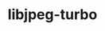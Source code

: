 ---
title: "libjpeg-turbo"
layout: cache
categories: [package, develop]
meta: {"compilers": ["apple-clang@16.0.0", "gcc@10.2.1", "gcc@10.5.0", "gcc@11.1.0", "gcc@11.4.0", "gcc@12.4.0", "gcc@13.2.0", "gcc@13.3.0", "gcc@7.3.1", "gcc@7.5.0", "gcc@9.4.0", "intel-oneapi-compilers@2024.1.0", "intel-oneapi-compilers@2025.1.0", "msvc@19.39.33523"], "num_specs": 110, "num_specs_by_stack": {"aws-isc": 1, "aws-isc-aarch64": 1, "aws-pcluster-neoverse_v1": 7, "aws-pcluster-x86_64_v4": 13, "data-vis-sdk": 9, "developer-tools": 3, "developer-tools-aarch64-linux-gnu": 6, "developer-tools-darwin": 3, "developer-tools-manylinux2014": 1, "developer-tools-x86_64_v3-linux-gnu": 6, "e4s": 11, "e4s-neoverse-v2": 6, "e4s-neoverse_v1": 2, "e4s-oneapi": 5, "e4s-power": 1, "e4s-rocm-external": 6, "hep": 15, "ml-darwin-aarch64-mps": 3, "ml-linux-aarch64-cpu": 6, "ml-linux-aarch64-cuda": 6, "ml-linux-x86_64-cpu": 5, "ml-linux-x86_64-cuda": 5, "radiuss": 6, "root": 110, "windows-vis": 4}, "oss": ["amzn2", "centos7", "rhel8", "sequoia", "ubuntu18.04", "ubuntu20.04", "ubuntu22.04", "ubuntu24.04", "windows10.0.20348"], "platforms": ["darwin", "linux", "windows"], "stacks": ["aws-isc", "aws-isc-aarch64", "aws-pcluster-neoverse_v1", "aws-pcluster-x86_64_v4", "data-vis-sdk", "developer-tools", "developer-tools-aarch64-linux-gnu", "developer-tools-darwin", "developer-tools-manylinux2014", "developer-tools-x86_64_v3-linux-gnu", "e4s", "e4s-neoverse-v2", "e4s-neoverse_v1", "e4s-oneapi", "e4s-power", "e4s-rocm-external", "hep", "ml-darwin-aarch64-mps", "ml-linux-aarch64-cpu", "ml-linux-aarch64-cuda", "ml-linux-x86_64-cpu", "ml-linux-x86_64-cuda", "radiuss", "root", "windows-vis"], "targets": ["aarch64", "neoverse_v1", "neoverse_v2", "ppc64le", "x86_64", "x86_64_v3", "x86_64_v4"], "versions": ["3.0.0", "3.0.3", "3.0.4"]}
spec_details: [{"compiler": "intel-oneapi-compilers@2024.1.0", "hash": "23l2mm6x5udwmb6cwa7jp2g43bjswcv3", "os": "amzn2", "platform": "linux", "size": "-", "stacks": ["aws-pcluster-x86_64_v4", "root"], "target": "x86_64_v3", "variants": ["build_system=cmake", "build_type=Release", "generator=make", "~ipo", "~jpeg8", "libs:=shared,static", "~partial_decoder", "+pic"], "versions": ["3.0.4"]}, {"compiler": "gcc@7.5.0", "hash": "2c7cj5z3ys5wjj2stkfu76etacpy4az7", "os": "ubuntu18.04", "platform": "linux", "size": "-", "stacks": ["radiuss", "root"], "target": "x86_64_v3", "variants": ["build_system=cmake", "build_type=Release", "generator=make", "~ipo", "~jpeg8", "libs:=shared,static", "~partial_decoder", "+pic"], "versions": ["3.0.4"]}, {"compiler": "gcc@7.5.0", "hash": "2ibalp6l2zx2akuj5c536chypuboacgx", "os": "ubuntu18.04", "platform": "linux", "size": "-", "stacks": ["radiuss", "root"], "target": "x86_64_v3", "variants": ["build_system=cmake", "build_type=Release", "generator=make", "~ipo", "~jpeg8", "libs:=shared,static", "~partial_decoder", "+pic"], "versions": ["3.0.4"]}, {"compiler": "gcc@7.5.0", "hash": "2poma7kk5wgqvfboa4lchmb5fwjuvfeu", "os": "ubuntu18.04", "platform": "linux", "size": "-", "stacks": ["radiuss", "root"], "target": "x86_64_v3", "variants": ["build_system=cmake", "build_type=Release", "generator=make", "~ipo", "~jpeg8", "libs:=shared,static", "~partial_decoder", "+pic"], "versions": ["3.0.4"]}, {"compiler": "intel-oneapi-compilers@2024.1.0", "hash": "3ezencjr2pfrjtlhfhngf2qdvrsea75y", "os": "amzn2", "platform": "linux", "size": "-", "stacks": ["aws-pcluster-x86_64_v4", "root"], "target": "x86_64_v4", "variants": ["build_system=cmake", "build_type=Release", "generator=make", "~ipo", "~jpeg8", "libs:=shared,static", "~partial_decoder", "+pic"], "versions": ["3.0.4"]}, {"compiler": "gcc@9.4.0", "hash": "3qkydrei6uy6vacd4a7irujag6lizd3t", "os": "ubuntu20.04", "platform": "linux", "size": "-", "stacks": ["e4s-power", "root"], "target": "ppc64le", "variants": ["build_system=cmake", "build_type=Release", "generator=make", "~ipo", "~jpeg8", "libs:=shared,static", "~partial_decoder", "+pic"], "versions": ["3.0.3"]}, {"compiler": "gcc@7.3.1", "hash": "4eguafswopw2svssbuhrchyb6prk45id", "os": "amzn2", "platform": "linux", "size": "-", "stacks": ["aws-isc-aarch64", "root"], "target": "aarch64", "variants": ["build_system=cmake", "build_type=Release", "generator=make", "~ipo", "~jpeg8", "libs:=shared,static", "~partial_decoder", "+pic"], "versions": ["3.0.3"]}, {"compiler": "gcc@7.5.0", "hash": "4ellqi2qdjaencsfgwqyz2xxzs5wdkj3", "os": "ubuntu18.04", "platform": "linux", "size": "-", "stacks": ["developer-tools", "root"], "target": "x86_64_v3", "variants": ["build_system=cmake", "build_type=Release", "generator=make", "~ipo", "~jpeg8", "libs:=shared,static", "~partial_decoder", "+pic"], "versions": ["3.0.0"]}, {"compiler": "gcc@11.4.0", "hash": "4gbmwqup5gfczqvdnsp4irismbykvunp", "os": "ubuntu22.04", "platform": "linux", "size": "-", "stacks": ["e4s", "root"], "target": "x86_64_v3", "variants": ["build_system=cmake", "build_type=Release", "generator=make", "~ipo", "~jpeg8", "libs:=shared,static", "~partial_decoder", "+pic"], "versions": ["3.0.4"]}, {"compiler": "gcc@11.4.0", "hash": "4jcbdfij4an5gwqqxak5cpgwgnonrwoc", "os": "ubuntu22.04", "platform": "linux", "size": "-", "stacks": ["e4s-neoverse-v2", "root"], "target": "neoverse_v2", "variants": ["build_system=cmake", "build_type=Release", "generator=make", "~ipo", "~jpeg8", "libs:=shared,static", "~partial_decoder", "+pic"], "versions": ["3.0.4"]}, {"compiler": "intel-oneapi-compilers@2024.1.0", "hash": "52gggbpsho4lanlvuft4d3uv4566iby6", "os": "amzn2", "platform": "linux", "size": "-", "stacks": ["aws-pcluster-x86_64_v4", "root"], "target": "x86_64_v3", "variants": ["build_system=cmake", "build_type=Release", "generator=make", "~ipo", "~jpeg8", "libs:=shared,static", "~partial_decoder", "+pic"], "versions": ["3.0.4"]}, {"compiler": "gcc@12.4.0", "hash": "55rqdlpodesa2kc35jmwm6syld5bl2sh", "os": "amzn2", "platform": "linux", "size": "-", "stacks": ["aws-pcluster-neoverse_v1", "root"], "target": "neoverse_v1", "variants": ["build_system=cmake", "build_type=Release", "generator=make", "~ipo", "~jpeg8", "libs:=shared,static", "~partial_decoder", "+pic"], "versions": ["3.0.4"]}, {"compiler": "gcc@12.4.0", "hash": "57bopdo5nci4rnnirv6qmenoy7nxutls", "os": "amzn2", "platform": "linux", "size": "-", "stacks": ["aws-pcluster-neoverse_v1", "root"], "target": "neoverse_v1", "variants": ["build_system=cmake", "build_type=Release", "generator=make", "~ipo", "~jpeg8", "libs:=shared,static", "~partial_decoder", "+pic"], "versions": ["3.0.4"]}, {"compiler": "gcc@13.3.0", "hash": "5bfkzvfe7blda75wi7cq2xhlkh6v4rth", "os": "rhel8", "platform": "linux", "size": "-", "stacks": ["developer-tools-aarch64-linux-gnu", "root"], "target": "aarch64", "variants": ["build_system=cmake", "build_type=Release", "generator=make", "~ipo", "~jpeg8", "libs:=shared,static", "~partial_decoder", "+pic"], "versions": ["3.0.4"]}, {"compiler": "gcc@11.1.0", "hash": "5dtwroy4cwhwbhpofdsws7alhd7b5a2n", "os": "ubuntu20.04", "platform": "linux", "size": "-", "stacks": ["data-vis-sdk", "root"], "target": "x86_64_v3", "variants": ["build_system=cmake", "build_type=Release", "generator=make", "~ipo", "~jpeg8", "libs:=shared,static", "~partial_decoder", "+pic"], "versions": ["3.0.4"]}, {"compiler": "intel-oneapi-compilers@2024.1.0", "hash": "5nxchb6hshcnuicvhqsq63lwgjfe654s", "os": "amzn2", "platform": "linux", "size": "-", "stacks": ["aws-pcluster-x86_64_v4", "root"], "target": "x86_64_v4", "variants": ["build_system=cmake", "build_type=Release", "generator=make", "~ipo", "~jpeg8", "libs:=shared,static", "~partial_decoder", "+pic"], "versions": ["3.0.4"]}, {"compiler": "intel-oneapi-compilers@2025.1.0", "hash": "5zmkownhw25ouiq6bdx2of3sla3p2iya", "os": "ubuntu22.04", "platform": "linux", "size": "-", "stacks": ["e4s-oneapi", "root"], "target": "x86_64_v3", "variants": ["build_system=cmake", "build_type=Release", "generator=make", "~ipo", "~jpeg8", "libs:=shared,static", "~partial_decoder", "+pic"], "versions": ["3.0.4"]}, {"compiler": "gcc@13.3.0", "hash": "63jcj5tymbdxm5d76rcimk745dwt3435", "os": "rhel8", "platform": "linux", "size": "-", "stacks": ["developer-tools-aarch64-linux-gnu", "root"], "target": "aarch64", "variants": ["build_system=cmake", "build_type=Release", "generator=make", "~ipo", "~jpeg8", "libs:=shared,static", "~partial_decoder", "+pic"], "versions": ["3.0.4"]}, {"compiler": "gcc@11.4.0", "hash": "64slnbrb4some5t4r5pf2eknvu2tt64g", "os": "ubuntu22.04", "platform": "linux", "size": "-", "stacks": ["hep", "root"], "target": "x86_64_v3", "variants": ["build_system=cmake", "build_type=Release", "generator=make", "~ipo", "~jpeg8", "libs:=shared,static", "~partial_decoder", "+pic"], "versions": ["3.0.4"]}, {"compiler": "gcc@11.4.0", "hash": "6qk5clcjmut2timm6ep2d7paabciwyax", "os": "ubuntu22.04", "platform": "linux", "size": "-", "stacks": ["hep", "root"], "target": "x86_64_v3", "variants": ["build_system=cmake", "build_type=Release", "generator=make", "~ipo", "~jpeg8", "libs:=shared,static", "~partial_decoder", "+pic"], "versions": ["3.0.4"]}, {"compiler": "intel-oneapi-compilers@2024.1.0", "hash": "6rhfv23us5seiooxgwen3m7yka6vcn7c", "os": "amzn2", "platform": "linux", "size": "-", "stacks": ["aws-pcluster-x86_64_v4", "root"], "target": "x86_64_v4", "variants": ["build_system=cmake", "build_type=Release", "generator=make", "~ipo", "~jpeg8", "libs:=shared,static", "~partial_decoder", "+pic"], "versions": ["3.0.4"]}, {"compiler": "apple-clang@16.0.0", "hash": "7bfidtco2rzoauakibrojftlgguiaihr", "os": "sequoia", "platform": "darwin", "size": "-", "stacks": ["developer-tools-darwin", "ml-darwin-aarch64-mps", "root"], "target": "aarch64", "variants": ["build_system=cmake", "build_type=Release", "generator=make", "~ipo", "~jpeg8", "libs:=shared,static", "~partial_decoder", "+pic"], "versions": ["3.0.4"]}, {"compiler": "gcc@13.2.0", "hash": "7hu4bwyol372gc56h4yjcootai67oq5v", "os": "ubuntu24.04", "platform": "linux", "size": "-", "stacks": ["ml-linux-aarch64-cpu", "ml-linux-aarch64-cuda", "root"], "target": "aarch64", "variants": ["build_system=cmake", "build_type=Release", "generator=make", "~ipo", "~jpeg8", "libs:=shared,static", "~partial_decoder", "+pic"], "versions": ["3.0.4"]}, {"compiler": "gcc@7.5.0", "hash": "7sdqkfpkx62qrfvv7uvavazzl7pasdfs", "os": "ubuntu18.04", "platform": "linux", "size": "-", "stacks": ["radiuss", "root"], "target": "x86_64_v3", "variants": ["build_system=cmake", "build_type=Release", "generator=make", "~ipo", "~jpeg8", "libs:=shared,static", "~partial_decoder", "+pic"], "versions": ["3.0.4"]}, {"compiler": "gcc@11.1.0", "hash": "acueol76h3dgwxafemgskbadnxdz3e7m", "os": "ubuntu20.04", "platform": "linux", "size": "-", "stacks": ["data-vis-sdk", "root"], "target": "x86_64_v3", "variants": ["build_system=cmake", "build_type=Release", "generator=make", "~ipo", "~jpeg8", "libs:=shared,static", "~partial_decoder", "+pic"], "versions": ["3.0.4"]}, {"compiler": "gcc@7.5.0", "hash": "aehsrkhst3kkr5glmg75eu37hngeh4fw", "os": "ubuntu18.04", "platform": "linux", "size": "-", "stacks": ["radiuss", "root"], "target": "x86_64_v3", "variants": ["build_system=cmake", "build_type=Release", "generator=make", "~ipo", "~jpeg8", "libs:=shared,static", "~partial_decoder", "+pic"], "versions": ["3.0.4"]}, {"compiler": "gcc@13.2.0", "hash": "be6jseifnw7o5txyaxpnmly2zfbqur3r", "os": "ubuntu24.04", "platform": "linux", "size": "-", "stacks": ["ml-linux-aarch64-cpu", "ml-linux-aarch64-cuda", "root"], "target": "aarch64", "variants": ["build_system=cmake", "build_type=Release", "generator=make", "~ipo", "~jpeg8", "libs:=shared,static", "~partial_decoder", "+pic"], "versions": ["3.0.4"]}, {"compiler": "gcc@7.5.0", "hash": "bwlaoitacrds52hodb4egbhf27w642go", "os": "ubuntu18.04", "platform": "linux", "size": "-", "stacks": ["developer-tools", "root"], "target": "x86_64_v3", "variants": ["build_system=cmake", "build_type=Release", "generator=make", "~ipo", "~jpeg8", "libs:=shared,static", "~partial_decoder", "+pic"], "versions": ["3.0.0"]}, {"compiler": "intel-oneapi-compilers@2024.1.0", "hash": "bzgluyeg5fv322mweivfjct5keaxw7u3", "os": "amzn2", "platform": "linux", "size": "-", "stacks": ["aws-pcluster-x86_64_v4", "root"], "target": "x86_64_v3", "variants": ["build_system=cmake", "build_type=Release", "generator=make", "~ipo", "~jpeg8", "libs:=shared,static", "~partial_decoder", "+pic"], "versions": ["3.0.4"]}, {"compiler": "gcc@11.4.0", "hash": "c7intqhho365eyotxbdgmpcr3dqgzprv", "os": "ubuntu22.04", "platform": "linux", "size": "-", "stacks": ["hep", "root"], "target": "x86_64_v3", "variants": ["build_system=cmake", "build_type=Release", "generator=make", "~ipo", "~jpeg8", "libs:=shared,static", "~partial_decoder", "+pic"], "versions": ["3.0.4"]}, {"compiler": "intel-oneapi-compilers@2024.1.0", "hash": "ctqh4twks3fgmon4i2bna6hrvyixctlb", "os": "amzn2", "platform": "linux", "size": "-", "stacks": ["aws-pcluster-x86_64_v4", "root"], "target": "x86_64_v3", "variants": ["build_system=cmake", "build_type=Release", "generator=make", "~ipo", "~jpeg8", "libs:=shared,static", "~partial_decoder", "+pic"], "versions": ["3.0.4"]}, {"compiler": "intel-oneapi-compilers@2024.1.0", "hash": "cxgmmwjc36nagmliiq3oheieez2txnsr", "os": "amzn2", "platform": "linux", "size": "-", "stacks": ["aws-pcluster-x86_64_v4", "root"], "target": "x86_64_v3", "variants": ["build_system=cmake", "build_type=Release", "generator=make", "~ipo", "~jpeg8", "libs:=shared,static", "~partial_decoder", "+pic"], "versions": ["3.0.4"]}, {"compiler": "gcc@13.3.0", "hash": "cyhvk26j7wqmf6kxdci4lymcvfb4oe55", "os": "rhel8", "platform": "linux", "size": "-", "stacks": ["developer-tools-aarch64-linux-gnu", "root"], "target": "aarch64", "variants": ["build_system=cmake", "build_type=Release", "generator=make", "~ipo", "~jpeg8", "libs:=shared,static", "~partial_decoder", "+pic"], "versions": ["3.0.4"]}, {"compiler": "intel-oneapi-compilers@2024.1.0", "hash": "dkvjuntiv5n5mpiadtu2mq2kpetho3jr", "os": "amzn2", "platform": "linux", "size": "-", "stacks": ["aws-pcluster-x86_64_v4", "root"], "target": "x86_64_v4", "variants": ["build_system=cmake", "build_type=Release", "generator=make", "~ipo", "~jpeg8", "libs:=shared,static", "~partial_decoder", "+pic"], "versions": ["3.0.4"]}, {"compiler": "gcc@13.2.0", "hash": "do24shgfnzbxq32mga6hlfjnxhrfra45", "os": "ubuntu24.04", "platform": "linux", "size": "-", "stacks": ["ml-linux-x86_64-cpu", "ml-linux-x86_64-cuda", "root"], "target": "x86_64_v3", "variants": ["build_system=cmake", "build_type=Release", "generator=make", "~ipo", "~jpeg8", "libs:=shared,static", "~partial_decoder", "+pic"], "versions": ["3.0.4"]}, {"compiler": "gcc@10.5.0", "hash": "drdhinxinlgkimdtnhpv5iuo67wq5xy5", "os": "centos7", "platform": "linux", "size": "-", "stacks": ["developer-tools-x86_64_v3-linux-gnu", "root"], "target": "x86_64_v3", "variants": ["build_system=cmake", "build_type=Release", "generator=make", "~ipo", "~jpeg8", "libs:=shared,static", "~partial_decoder", "+pic"], "versions": ["3.0.4"]}, {"compiler": "gcc@11.4.0", "hash": "dtii52y6hjftrhmyazbkircwalfsi7e7", "os": "ubuntu22.04", "platform": "linux", "size": "-", "stacks": ["hep", "root"], "target": "x86_64_v3", "variants": ["build_system=cmake", "build_type=Release", "generator=make", "~ipo", "~jpeg8", "libs:=shared,static", "~partial_decoder", "+pic"], "versions": ["3.0.4"]}, {"compiler": "gcc@12.4.0", "hash": "e7wtxhxq5h5ieqfipayzd6qihyk2lj5f", "os": "amzn2", "platform": "linux", "size": "-", "stacks": ["aws-pcluster-neoverse_v1", "root"], "target": "neoverse_v1", "variants": ["build_system=cmake", "build_type=Release", "generator=make", "~ipo", "~jpeg8", "libs:=shared,static", "~partial_decoder", "+pic"], "versions": ["3.0.4"]}, {"compiler": "gcc@13.2.0", "hash": "f4jtcu4zmy3i5udk6zmad4qqfny3yzsd", "os": "ubuntu24.04", "platform": "linux", "size": "-", "stacks": ["ml-linux-x86_64-cpu", "ml-linux-x86_64-cuda", "root"], "target": "x86_64_v3", "variants": ["build_system=cmake", "build_type=Release", "generator=make", "~ipo", "~jpeg8", "libs:=shared,static", "~partial_decoder", "+pic"], "versions": ["3.0.4"]}, {"compiler": "gcc@11.4.0", "hash": "fwcq7hszerssdqwhdrhelbw7bkucu6hd", "os": "ubuntu22.04", "platform": "linux", "size": "-", "stacks": ["e4s-neoverse_v1", "root"], "target": "neoverse_v1", "variants": ["build_system=cmake", "build_type=Release", "generator=make", "~ipo", "~jpeg8", "libs:=shared,static", "~partial_decoder", "+pic"], "versions": ["3.0.3"]}, {"compiler": "gcc@11.4.0", "hash": "fztpqs5zy2pv5xh22mklpt2fgxk6qzbb", "os": "ubuntu22.04", "platform": "linux", "size": "-", "stacks": ["hep", "root"], "target": "x86_64_v3", "variants": ["build_system=cmake", "build_type=Release", "generator=make", "~ipo", "~jpeg8", "libs:=shared,static", "~partial_decoder", "+pic"], "versions": ["3.0.4"]}, {"compiler": "gcc@11.1.0", "hash": "g2bybzqn3hv5zaywok2wdkwchzwnpxmd", "os": "ubuntu20.04", "platform": "linux", "size": "-", "stacks": ["data-vis-sdk", "root"], "target": "x86_64_v3", "variants": ["build_system=cmake", "build_type=Release", "generator=make", "~ipo", "~jpeg8", "libs:=shared,static", "~partial_decoder", "+pic"], "versions": ["3.0.4"]}, {"compiler": "gcc@11.4.0", "hash": "gcu4ksjbypmk4ddwnyxym77tnh5th3el", "os": "ubuntu22.04", "platform": "linux", "size": "-", "stacks": ["e4s", "e4s-rocm-external", "root"], "target": "x86_64_v3", "variants": ["build_system=cmake", "build_type=Release", "generator=make", "~ipo", "~jpeg8", "libs:=shared,static", "~partial_decoder", "+pic"], "versions": ["3.0.4"]}, {"compiler": "gcc@13.2.0", "hash": "glgop3iwgnri62zmlv4uxq3crttxob7j", "os": "ubuntu24.04", "platform": "linux", "size": "-", "stacks": ["ml-linux-x86_64-cpu", "ml-linux-x86_64-cuda", "root"], "target": "x86_64_v3", "variants": ["build_system=cmake", "build_type=Release", "generator=make", "~ipo", "~jpeg8", "libs:=shared,static", "~partial_decoder", "+pic"], "versions": ["3.0.4"]}, {"compiler": "apple-clang@16.0.0", "hash": "gyjzcobjppuplqvk3hijd3aairiae25f", "os": "sequoia", "platform": "darwin", "size": "-", "stacks": ["developer-tools-darwin", "ml-darwin-aarch64-mps", "root"], "target": "aarch64", "variants": ["build_system=cmake", "build_type=Release", "generator=make", "~ipo", "~jpeg8", "libs:=shared,static", "~partial_decoder", "+pic"], "versions": ["3.0.4"]}, {"compiler": "gcc@11.1.0", "hash": "ha7ffl7djah7qqvl5f3qxh2trj6264w6", "os": "ubuntu20.04", "platform": "linux", "size": "-", "stacks": ["data-vis-sdk", "root"], "target": "x86_64_v3", "variants": ["build_system=cmake", "build_type=Release", "generator=make", "~ipo", "~jpeg8", "libs:=shared,static", "~partial_decoder", "+pic"], "versions": ["3.0.4"]}, {"compiler": "gcc@10.5.0", "hash": "hbvwzekaqe2shkqa6ar6zdv6zwybe7kf", "os": "centos7", "platform": "linux", "size": "-", "stacks": ["developer-tools-x86_64_v3-linux-gnu", "root"], "target": "x86_64_v3", "variants": ["build_system=cmake", "build_type=Release", "generator=make", "~ipo", "~jpeg8", "libs:=shared,static", "~partial_decoder", "+pic"], "versions": ["3.0.4"]}, {"compiler": "gcc@11.4.0", "hash": "hlyukkhnms5batltrzlz3dxvatagdhwy", "os": "ubuntu22.04", "platform": "linux", "size": "-", "stacks": ["e4s-neoverse-v2", "root"], "target": "neoverse_v2", "variants": ["build_system=cmake", "build_type=Release", "generator=make", "~ipo", "~jpeg8", "libs:=shared,static", "~partial_decoder", "+pic"], "versions": ["3.0.4"]}, {"compiler": "gcc@11.4.0", "hash": "iatxdgl2okoejzy6wvrj7kezo4dqnqgy", "os": "ubuntu22.04", "platform": "linux", "size": "-", "stacks": ["e4s-neoverse-v2", "root"], "target": "neoverse_v2", "variants": ["build_system=cmake", "build_type=Release", "generator=make", "~ipo", "~jpeg8", "libs:=shared,static", "~partial_decoder", "+pic"], "versions": ["3.0.4"]}, {"compiler": "gcc@11.4.0", "hash": "ibjn7atwstwtzyz3dz5xrxqkqathq7t4", "os": "ubuntu22.04", "platform": "linux", "size": "-", "stacks": ["e4s", "root"], "target": "x86_64_v3", "variants": ["build_system=cmake", "build_type=Release", "generator=make", "~ipo", "~jpeg8", "libs:=shared,static", "~partial_decoder", "+pic"], "versions": ["3.0.4"]}, {"compiler": "gcc@11.1.0", "hash": "iblgndubcmhn4va6q5irm5udhtna7gbw", "os": "ubuntu20.04", "platform": "linux", "size": "-", "stacks": ["data-vis-sdk", "root"], "target": "x86_64_v3", "variants": ["build_system=cmake", "build_type=Release", "generator=make", "~ipo", "~jpeg8", "libs:=shared,static", "~partial_decoder", "+pic"], "versions": ["3.0.4"]}, {"compiler": "gcc@11.4.0", "hash": "iesmmzrspfxsiwgyfil5dplxnljrzysr", "os": "ubuntu22.04", "platform": "linux", "size": "-", "stacks": ["hep", "root"], "target": "x86_64_v3", "variants": ["build_system=cmake", "build_type=Release", "generator=make", "~ipo", "~jpeg8", "libs:=shared,static", "~partial_decoder", "+pic"], "versions": ["3.0.4"]}, {"compiler": "gcc@7.5.0", "hash": "ips2zjjnugm7le2vb6f4ben4a5pqsta6", "os": "ubuntu18.04", "platform": "linux", "size": "-", "stacks": ["developer-tools", "root"], "target": "x86_64_v3", "variants": ["build_system=cmake", "build_type=Release", "generator=make", "~ipo", "~jpeg8", "libs:=shared,static", "~partial_decoder", "+pic"], "versions": ["3.0.0"]}, {"compiler": "intel-oneapi-compilers@2025.1.0", "hash": "iq6l7oz37wbhbqnofnfsqi7nkon5pb2p", "os": "ubuntu22.04", "platform": "linux", "size": "-", "stacks": ["e4s-oneapi", "root"], "target": "x86_64_v3", "variants": ["build_system=cmake", "build_type=Release", "generator=make", "~ipo", "~jpeg8", "libs:=shared,static", "~partial_decoder", "+pic"], "versions": ["3.0.4"]}, {"compiler": "gcc@11.4.0", "hash": "ithdox2b4wvitwf2ejjjvncfnjtgafra", "os": "ubuntu22.04", "platform": "linux", "size": "-", "stacks": ["e4s", "e4s-rocm-external", "hep", "root"], "target": "x86_64_v3", "variants": ["build_system=cmake", "build_type=Release", "generator=make", "~ipo", "~jpeg8", "libs:=shared,static", "~partial_decoder", "+pic"], "versions": ["3.0.4"]}, {"compiler": "gcc@12.4.0", "hash": "iyfmeb6f2oefnjkeqjgwkcegkmjjywho", "os": "amzn2", "platform": "linux", "size": "-", "stacks": ["aws-pcluster-neoverse_v1", "root"], "target": "neoverse_v1", "variants": ["build_system=cmake", "build_type=Release", "generator=make", "~ipo", "~jpeg8", "libs:=shared,static", "~partial_decoder", "+pic"], "versions": ["3.0.4"]}, {"compiler": "gcc@10.2.1", "hash": "jcx7la7lvc5aghdq5pokgo35ds7dhwsy", "os": "centos7", "platform": "linux", "size": "-", "stacks": ["developer-tools-manylinux2014", "root"], "target": "x86_64_v3", "variants": ["build_system=cmake", "build_type=Release", "generator=make", "~ipo", "~jpeg8", "libs:=shared,static", "~partial_decoder", "+pic"], "versions": ["3.0.3"]}, {"compiler": "gcc@13.2.0", "hash": "jgisldooxbm45rfe7mj67g5a5o5albmg", "os": "ubuntu24.04", "platform": "linux", "size": "-", "stacks": ["ml-linux-aarch64-cpu", "ml-linux-aarch64-cuda", "root"], "target": "aarch64", "variants": ["build_system=cmake", "build_type=Release", "generator=make", "~ipo", "~jpeg8", "libs:=shared,static", "~partial_decoder", "+pic"], "versions": ["3.0.4"]}, {"compiler": "gcc@11.4.0", "hash": "jmhnndigfls3fx6dwdyfgtikunh5275y", "os": "ubuntu22.04", "platform": "linux", "size": "-", "stacks": ["e4s", "root"], "target": "x86_64_v3", "variants": ["build_system=cmake", "build_type=Release", "generator=make", "~ipo", "~jpeg8", "libs:=shared,static", "~partial_decoder", "+pic"], "versions": ["3.0.4"]}, {"compiler": "gcc@12.4.0", "hash": "jnvuektf3t54pmpc4k2sdztym5la3byz", "os": "amzn2", "platform": "linux", "size": "-", "stacks": ["aws-pcluster-neoverse_v1", "root"], "target": "neoverse_v1", "variants": ["build_system=cmake", "build_type=Release", "generator=make", "~ipo", "~jpeg8", "libs:=shared,static", "~partial_decoder", "+pic"], "versions": ["3.0.4"]}, {"compiler": "intel-oneapi-compilers@2025.1.0", "hash": "jqpyaehbj5v3kbyndc7ez7rbyljbt2t7", "os": "ubuntu22.04", "platform": "linux", "size": "-", "stacks": ["e4s-oneapi", "root"], "target": "x86_64_v3", "variants": ["build_system=cmake", "build_type=Release", "generator=make", "~ipo", "~jpeg8", "libs:=shared,static", "~partial_decoder", "+pic"], "versions": ["3.0.4"]}, {"compiler": "gcc@11.4.0", "hash": "jyrv2tk7ny4t2pwrgc67moud4jsoskco", "os": "ubuntu22.04", "platform": "linux", "size": "-", "stacks": ["e4s", "e4s-rocm-external", "root"], "target": "x86_64_v3", "variants": ["build_system=cmake", "build_type=Release", "generator=make", "~ipo", "~jpeg8", "libs:=shared,static", "~partial_decoder", "+pic"], "versions": ["3.0.4"]}, {"compiler": "msvc@19.39.33523", "hash": "kodyn4opuaqurzfm6mk5nib7b7abnq3v", "os": "windows10.0.20348", "platform": "windows", "size": "-", "stacks": ["root", "windows-vis"], "target": "x86_64", "variants": ["build_system=cmake", "build_type=Release", "generator=ninja", "~ipo", "~jpeg8", "libs:=shared,static", "~partial_decoder", "+pic"], "versions": ["3.0.4"]}, {"compiler": "gcc@11.4.0", "hash": "krpksga3oqi4zoc7mgrmmypqaozb5x5p", "os": "ubuntu22.04", "platform": "linux", "size": "-", "stacks": ["hep", "root"], "target": "x86_64_v3", "variants": ["build_system=cmake", "build_type=Release", "generator=make", "~ipo", "~jpeg8", "libs:=shared,static", "~partial_decoder", "+pic"], "versions": ["3.0.4"]}, {"compiler": "gcc@11.4.0", "hash": "ktxtu5ttddjobtm7zqwc7l5szmkumnfi", "os": "ubuntu22.04", "platform": "linux", "size": "-", "stacks": ["e4s", "root"], "target": "x86_64_v3", "variants": ["build_system=cmake", "build_type=Release", "generator=make", "~ipo", "~jpeg8", "libs:=shared,static", "~partial_decoder", "+pic"], "versions": ["3.0.4"]}, {"compiler": "msvc@19.39.33523", "hash": "kxvtn4wkgfs45vnuyreearwzxobdusfr", "os": "windows10.0.20348", "platform": "windows", "size": "-", "stacks": ["root", "windows-vis"], "target": "x86_64", "variants": ["build_system=cmake", "build_type=Release", "generator=ninja", "~ipo", "~jpeg8", "libs:=shared,static", "~partial_decoder", "+pic"], "versions": ["3.0.4"]}, {"compiler": "gcc@11.4.0", "hash": "laotrdzjxcnwwcpbgnnuygqcl6w5xhmt", "os": "ubuntu22.04", "platform": "linux", "size": "-", "stacks": ["e4s", "e4s-rocm-external", "root"], "target": "x86_64_v3", "variants": ["build_system=cmake", "build_type=Release", "generator=make", "~ipo", "~jpeg8", "libs:=shared,static", "~partial_decoder", "+pic"], "versions": ["3.0.4"]}, {"compiler": "gcc@7.5.0", "hash": "lft5so3bkjx2isodzssdgj6mteqgfxlq", "os": "ubuntu18.04", "platform": "linux", "size": "-", "stacks": ["radiuss", "root"], "target": "x86_64_v3", "variants": ["build_system=cmake", "build_type=Release", "generator=make", "~ipo", "~jpeg8", "libs:=shared,static", "~partial_decoder", "+pic"], "versions": ["3.0.4"]}, {"compiler": "gcc@11.4.0", "hash": "lshu5srkdcto5kannlhqfwdfoalmnpm2", "os": "ubuntu22.04", "platform": "linux", "size": "-", "stacks": ["hep", "root"], "target": "x86_64_v3", "variants": ["build_system=cmake", "build_type=Release", "generator=make", "~ipo", "~jpeg8", "libs:=shared,static", "~partial_decoder", "+pic"], "versions": ["3.0.4"]}, {"compiler": "gcc@11.1.0", "hash": "lwtj3axqpn23ula4iavqtws5n6b4gg56", "os": "ubuntu20.04", "platform": "linux", "size": "-", "stacks": ["data-vis-sdk", "root"], "target": "x86_64_v3", "variants": ["build_system=cmake", "build_type=Release", "generator=make", "~ipo", "~jpeg8", "libs:=shared,static", "~partial_decoder", "+pic"], "versions": ["3.0.4"]}, {"compiler": "intel-oneapi-compilers@2024.1.0", "hash": "mccwae3f7ovxv77ho2vcwrk5hn2bgj4e", "os": "amzn2", "platform": "linux", "size": "-", "stacks": ["aws-pcluster-x86_64_v4", "root"], "target": "x86_64_v4", "variants": ["build_system=cmake", "build_type=Release", "generator=make", "~ipo", "~jpeg8", "libs:=shared,static", "~partial_decoder", "+pic"], "versions": ["3.0.4"]}, {"compiler": "gcc@11.4.0", "hash": "ml3t2ijsdjxtoz7r6ujf3gqcrdsxtpi4", "os": "ubuntu22.04", "platform": "linux", "size": "-", "stacks": ["e4s-neoverse-v2", "root"], "target": "neoverse_v2", "variants": ["build_system=cmake", "build_type=Release", "generator=make", "~ipo", "~jpeg8", "libs:=shared,static", "~partial_decoder", "+pic"], "versions": ["3.0.4"]}, {"compiler": "gcc@11.4.0", "hash": "mtj2epz4pq54ix2jjef3uyh4uvwq55fe", "os": "ubuntu22.04", "platform": "linux", "size": "-", "stacks": ["hep", "root"], "target": "x86_64_v3", "variants": ["build_system=cmake", "build_type=Release", "generator=make", "~ipo", "~jpeg8", "libs:=shared,static", "~partial_decoder", "+pic"], "versions": ["3.0.4"]}, {"compiler": "gcc@11.4.0", "hash": "mz46xljpcg4j6zn6ydunywgur7u67xbb", "os": "ubuntu22.04", "platform": "linux", "size": "-", "stacks": ["e4s-neoverse-v2", "root"], "target": "neoverse_v2", "variants": ["build_system=cmake", "build_type=Release", "generator=make", "~ipo", "~jpeg8", "libs:=shared,static", "~partial_decoder", "+pic"], "versions": ["3.0.4"]}, {"compiler": "msvc@19.39.33523", "hash": "na5udhfa7cons7mxtlxjlolf2zzsfmwe", "os": "windows10.0.20348", "platform": "windows", "size": "-", "stacks": ["root", "windows-vis"], "target": "x86_64", "variants": ["build_system=cmake", "build_type=Release", "generator=ninja", "~ipo", "~jpeg8", "libs:=shared,static", "~partial_decoder", "+pic"], "versions": ["3.0.4"]}, {"compiler": "gcc@13.3.0", "hash": "njqc25l3d5mhaiulc5jhxen3wa6u5e2u", "os": "rhel8", "platform": "linux", "size": "-", "stacks": ["developer-tools-aarch64-linux-gnu", "root"], "target": "aarch64", "variants": ["build_system=cmake", "build_type=Release", "generator=make", "~ipo", "~jpeg8", "libs:=shared,static", "~partial_decoder", "+pic"], "versions": ["3.0.4"]}, {"compiler": "intel-oneapi-compilers@2024.1.0", "hash": "npqvnrb6rggbtc5aeclh7mylqtek57ez", "os": "amzn2", "platform": "linux", "size": "-", "stacks": ["aws-pcluster-x86_64_v4", "root"], "target": "x86_64_v4", "variants": ["build_system=cmake", "build_type=Release", "generator=make", "~ipo", "~jpeg8", "libs:=shared,static", "~partial_decoder", "+pic"], "versions": ["3.0.4"]}, {"compiler": "gcc@13.3.0", "hash": "odtdg6i7fohvj5dummkeqvaqafrr6xhb", "os": "rhel8", "platform": "linux", "size": "-", "stacks": ["developer-tools-aarch64-linux-gnu", "root"], "target": "aarch64", "variants": ["build_system=cmake", "build_type=Release", "generator=make", "~ipo", "~jpeg8", "libs:=shared,static", "~partial_decoder", "+pic"], "versions": ["3.0.4"]}, {"compiler": "gcc@11.4.0", "hash": "ofk3fl74jfapeeo4kvnmfofc6zrpf2nu", "os": "ubuntu22.04", "platform": "linux", "size": "-", "stacks": ["e4s", "e4s-rocm-external", "root"], "target": "x86_64_v3", "variants": ["build_system=cmake", "build_type=Release", "generator=make", "~ipo", "~jpeg8", "libs:=shared,static", "~partial_decoder", "+pic"], "versions": ["3.0.4"]}, {"compiler": "gcc@11.4.0", "hash": "p4vvpvhpzhaqktnrgw6z76jckwfblebu", "os": "ubuntu22.04", "platform": "linux", "size": "-", "stacks": ["hep", "root"], "target": "x86_64_v3", "variants": ["build_system=cmake", "build_type=Release", "generator=make", "~ipo", "~jpeg8", "libs:=shared,static", "~partial_decoder", "+pic"], "versions": ["3.0.4"]}, {"compiler": "gcc@10.5.0", "hash": "p57rxnjak7vmuxo2x7o37tohbyr5jetx", "os": "centos7", "platform": "linux", "size": "-", "stacks": ["developer-tools-x86_64_v3-linux-gnu", "root"], "target": "x86_64_v3", "variants": ["build_system=cmake", "build_type=Release", "generator=make", "~ipo", "~jpeg8", "libs:=shared,static", "~partial_decoder", "+pic"], "versions": ["3.0.4"]}, {"compiler": "gcc@13.2.0", "hash": "p637ier5zqkl2qiadianoyuusrrxyicv", "os": "ubuntu24.04", "platform": "linux", "size": "-", "stacks": ["ml-linux-x86_64-cpu", "ml-linux-x86_64-cuda", "root"], "target": "x86_64_v3", "variants": ["build_system=cmake", "build_type=Release", "generator=make", "~ipo", "~jpeg8", "libs:=shared,static", "~partial_decoder", "+pic"], "versions": ["3.0.4"]}, {"compiler": "gcc@13.2.0", "hash": "pmeam5whvwrhwph565ljuoivoy7fafbn", "os": "ubuntu24.04", "platform": "linux", "size": "-", "stacks": ["ml-linux-x86_64-cpu", "ml-linux-x86_64-cuda", "root"], "target": "x86_64_v3", "variants": ["build_system=cmake", "build_type=Release", "generator=make", "~ipo", "~jpeg8", "libs:=shared,static", "~partial_decoder", "+pic"], "versions": ["3.0.4"]}, {"compiler": "gcc@13.2.0", "hash": "qrrzepa5gz2byea7iwdb2jywi253rmvg", "os": "ubuntu24.04", "platform": "linux", "size": "-", "stacks": ["ml-linux-aarch64-cpu", "ml-linux-aarch64-cuda", "root"], "target": "aarch64", "variants": ["build_system=cmake", "build_type=Release", "generator=make", "~ipo", "~jpeg8", "libs:=shared,static", "~partial_decoder", "+pic"], "versions": ["3.0.4"]}, {"compiler": "gcc@13.3.0", "hash": "qt2h66l5jp3ubwlq3wlaoc6b5jjr2rzh", "os": "rhel8", "platform": "linux", "size": "-", "stacks": ["developer-tools-aarch64-linux-gnu", "root"], "target": "aarch64", "variants": ["build_system=cmake", "build_type=Release", "generator=make", "~ipo", "~jpeg8", "libs:=shared,static", "~partial_decoder", "+pic"], "versions": ["3.0.4"]}, {"compiler": "gcc@11.4.0", "hash": "qt6psyfwlrzatawumcbgy6xyzdihq3x3", "os": "ubuntu22.04", "platform": "linux", "size": "-", "stacks": ["e4s-neoverse-v2", "root"], "target": "neoverse_v2", "variants": ["build_system=cmake", "build_type=Release", "generator=make", "~ipo", "~jpeg8", "libs:=shared,static", "~partial_decoder", "+pic"], "versions": ["3.0.4"]}, {"compiler": "intel-oneapi-compilers@2025.1.0", "hash": "rbhcrck3ocdxhedip6fisfkiogbye5it", "os": "ubuntu22.04", "platform": "linux", "size": "-", "stacks": ["e4s-oneapi", "root"], "target": "x86_64_v3", "variants": ["build_system=cmake", "build_type=Release", "generator=make", "~ipo", "~jpeg8", "libs:=shared,static", "~partial_decoder", "+pic"], "versions": ["3.0.4"]}, {"compiler": "gcc@11.1.0", "hash": "rcyrzcvsb3apfwihpbufqa4qfvnt4et5", "os": "ubuntu20.04", "platform": "linux", "size": "-", "stacks": ["data-vis-sdk", "root"], "target": "x86_64_v3", "variants": ["build_system=cmake", "build_type=Release", "generator=make", "~ipo", "~jpeg8", "libs:=shared,static", "~partial_decoder", "+pic"], "versions": ["3.0.4"]}, {"compiler": "gcc@12.4.0", "hash": "rqwp73lywhqv246gxrjaaugruehhpewr", "os": "amzn2", "platform": "linux", "size": "-", "stacks": ["aws-pcluster-neoverse_v1", "root"], "target": "neoverse_v1", "variants": ["build_system=cmake", "build_type=Release", "generator=make", "~ipo", "~jpeg8", "libs:=shared,static", "~partial_decoder", "+pic"], "versions": ["3.0.4"]}, {"compiler": "gcc@10.5.0", "hash": "rt7xho6q6uh3sn754iq2nk5afpnuglvw", "os": "centos7", "platform": "linux", "size": "-", "stacks": ["developer-tools-x86_64_v3-linux-gnu", "root"], "target": "x86_64_v3", "variants": ["build_system=cmake", "build_type=Release", "generator=make", "~ipo", "~jpeg8", "libs:=shared,static", "~partial_decoder", "+pic"], "versions": ["3.0.4"]}, {"compiler": "gcc@7.3.1", "hash": "sadpprx3r47gy22tvzonk6xcvkm6tzwl", "os": "amzn2", "platform": "linux", "size": "-", "stacks": ["aws-isc", "root"], "target": "x86_64_v3", "variants": ["build_system=cmake", "build_type=Release", "generator=make", "~ipo", "~jpeg8", "libs:=shared,static", "~partial_decoder", "+pic"], "versions": ["3.0.3"]}, {"compiler": "gcc@11.4.0", "hash": "sdekr26wnzfxxmkk2jd3aeal4dbp6ebi", "os": "ubuntu22.04", "platform": "linux", "size": "-", "stacks": ["e4s", "root"], "target": "x86_64_v3", "variants": ["build_system=cmake", "build_type=Release", "generator=make", "~ipo", "~jpeg8", "libs:=shared,static", "~partial_decoder", "+pic"], "versions": ["3.0.4"]}, {"compiler": "msvc@19.39.33523", "hash": "t2y4bl6pz2ffv6gwbqgz5tiharf3bxhb", "os": "windows10.0.20348", "platform": "windows", "size": "-", "stacks": ["root", "windows-vis"], "target": "x86_64", "variants": ["build_system=cmake", "build_type=Release", "generator=ninja", "~ipo", "~jpeg8", "libs:=shared,static", "~partial_decoder", "+pic"], "versions": ["3.0.4"]}, {"compiler": "gcc@11.4.0", "hash": "t5kmx7ncoiukc4vu7rkghjb5kz3xlx2p", "os": "ubuntu22.04", "platform": "linux", "size": "-", "stacks": ["hep", "root"], "target": "x86_64_v3", "variants": ["build_system=cmake", "build_type=Release", "generator=make", "~ipo", "~jpeg8", "libs:=shared,static", "~partial_decoder", "+pic"], "versions": ["3.0.4"]}, {"compiler": "gcc@11.4.0", "hash": "tagdn4a4oc3e5redkk6kprqvwh7umpwi", "os": "ubuntu22.04", "platform": "linux", "size": "-", "stacks": ["hep", "root"], "target": "x86_64_v3", "variants": ["build_system=cmake", "build_type=Release", "generator=make", "~ipo", "~jpeg8", "libs:=shared,static", "~partial_decoder", "+pic"], "versions": ["3.0.4"]}, {"compiler": "gcc@11.4.0", "hash": "tm7bj7p7bnhg3nrdlbcw476kpz27k6zp", "os": "ubuntu22.04", "platform": "linux", "size": "-", "stacks": ["e4s-neoverse_v1", "root"], "target": "neoverse_v1", "variants": ["build_system=cmake", "build_type=Release", "generator=make", "~ipo", "~jpeg8", "libs:=shared,static", "~partial_decoder", "+pic"], "versions": ["3.0.3"]}, {"compiler": "apple-clang@16.0.0", "hash": "tq6ggqkgq27l77de6jm23wftzxlagqta", "os": "sequoia", "platform": "darwin", "size": "-", "stacks": ["developer-tools-darwin", "ml-darwin-aarch64-mps", "root"], "target": "aarch64", "variants": ["build_system=cmake", "build_type=Release", "generator=make", "~ipo", "~jpeg8", "libs:=shared,static", "~partial_decoder", "+pic"], "versions": ["3.0.4"]}, {"compiler": "gcc@13.2.0", "hash": "tztfzy3sbzuqpur3xvq3n4hfrlx73j56", "os": "ubuntu24.04", "platform": "linux", "size": "-", "stacks": ["ml-linux-aarch64-cpu", "ml-linux-aarch64-cuda", "root"], "target": "aarch64", "variants": ["build_system=cmake", "build_type=Release", "generator=make", "~ipo", "~jpeg8", "libs:=shared,static", "~partial_decoder", "+pic"], "versions": ["3.0.4"]}, {"compiler": "gcc@11.4.0", "hash": "uehk4lod6wnvawtkmvyrgktbj7umxbb6", "os": "ubuntu22.04", "platform": "linux", "size": "-", "stacks": ["hep", "root"], "target": "x86_64_v3", "variants": ["build_system=cmake", "build_type=Release", "generator=make", "~ipo", "~jpeg8", "libs:=shared,static", "~partial_decoder", "+pic"], "versions": ["3.0.4"]}, {"compiler": "gcc@10.5.0", "hash": "uxphfjwmevsi6nynm4eqvzewbv3xi4ow", "os": "centos7", "platform": "linux", "size": "-", "stacks": ["developer-tools-x86_64_v3-linux-gnu", "root"], "target": "x86_64_v3", "variants": ["build_system=cmake", "build_type=Release", "generator=make", "~ipo", "~jpeg8", "libs:=shared,static", "~partial_decoder", "+pic"], "versions": ["3.0.4"]}, {"compiler": "intel-oneapi-compilers@2024.1.0", "hash": "v3kuxpwnq4dclm4bimjhdvgga5inh7tn", "os": "amzn2", "platform": "linux", "size": "-", "stacks": ["aws-pcluster-x86_64_v4", "root"], "target": "x86_64_v4", "variants": ["build_system=cmake", "build_type=Release", "generator=make", "~ipo", "~jpeg8", "libs:=shared,static", "~partial_decoder", "+pic"], "versions": ["3.0.4"]}, {"compiler": "intel-oneapi-compilers@2024.1.0", "hash": "vhc4umf4ym6ghgcx4unhqsxaouqw4ugr", "os": "amzn2", "platform": "linux", "size": "-", "stacks": ["aws-pcluster-x86_64_v4", "root"], "target": "x86_64_v3", "variants": ["build_system=cmake", "build_type=Release", "generator=make", "~ipo", "~jpeg8", "libs:=shared,static", "~partial_decoder", "+pic"], "versions": ["3.0.4"]}, {"compiler": "gcc@11.4.0", "hash": "vyhdt2yugr6zkuh6wlrxk65gbvi2kaz2", "os": "ubuntu22.04", "platform": "linux", "size": "-", "stacks": ["hep", "root"], "target": "x86_64_v3", "variants": ["build_system=cmake", "build_type=Release", "generator=make", "~ipo", "~jpeg8", "libs:=shared,static", "~partial_decoder", "+pic"], "versions": ["3.0.4"]}, {"compiler": "gcc@11.1.0", "hash": "wlfuknggigi7x7klx6dykecl6h4l666d", "os": "ubuntu20.04", "platform": "linux", "size": "-", "stacks": ["data-vis-sdk", "root"], "target": "x86_64_v3", "variants": ["build_system=cmake", "build_type=Release", "generator=make", "~ipo", "~jpeg8", "libs:=shared,static", "~partial_decoder", "+pic"], "versions": ["3.0.4"]}, {"compiler": "gcc@12.4.0", "hash": "xq34iiuhjxhocc7yvipyo52jo3cfkrmy", "os": "amzn2", "platform": "linux", "size": "-", "stacks": ["aws-pcluster-neoverse_v1", "root"], "target": "neoverse_v1", "variants": ["build_system=cmake", "build_type=Release", "generator=make", "~ipo", "~jpeg8", "libs:=shared,static", "~partial_decoder", "+pic"], "versions": ["3.0.4"]}, {"compiler": "gcc@10.5.0", "hash": "xuwlsuhwgjzav6d47ruh7ufatxhzvqzu", "os": "centos7", "platform": "linux", "size": "-", "stacks": ["developer-tools-x86_64_v3-linux-gnu", "root"], "target": "x86_64_v3", "variants": ["build_system=cmake", "build_type=Release", "generator=make", "~ipo", "~jpeg8", "libs:=shared,static", "~partial_decoder", "+pic"], "versions": ["3.0.4"]}, {"compiler": "gcc@11.1.0", "hash": "y5m7ng7g6zgemtuxf33mgv6sj7icr6vw", "os": "ubuntu20.04", "platform": "linux", "size": "-", "stacks": ["data-vis-sdk", "root"], "target": "x86_64_v3", "variants": ["build_system=cmake", "build_type=Release", "generator=make", "~ipo", "~jpeg8", "libs:=shared,static", "~partial_decoder", "+pic"], "versions": ["3.0.4"]}, {"compiler": "gcc@13.2.0", "hash": "y63rirwpbsqkaadpdhhb5ctd434iju3o", "os": "ubuntu24.04", "platform": "linux", "size": "-", "stacks": ["ml-linux-aarch64-cpu", "ml-linux-aarch64-cuda", "root"], "target": "aarch64", "variants": ["build_system=cmake", "build_type=Release", "generator=make", "~ipo", "~jpeg8", "libs:=shared,static", "~partial_decoder", "+pic"], "versions": ["3.0.4"]}, {"compiler": "intel-oneapi-compilers@2025.1.0", "hash": "yr326k7afj4idbeywsaf7puxpkqwzwio", "os": "ubuntu22.04", "platform": "linux", "size": "-", "stacks": ["e4s-oneapi", "root"], "target": "x86_64_v3", "variants": ["build_system=cmake", "build_type=Release", "generator=make", "~ipo", "~jpeg8", "libs:=shared,static", "~partial_decoder", "+pic"], "versions": ["3.0.4"]}, {"compiler": "gcc@11.4.0", "hash": "zwstdmlp5hixyzgk5q5dvurcgqr6p76p", "os": "ubuntu22.04", "platform": "linux", "size": "-", "stacks": ["e4s", "e4s-rocm-external", "root"], "target": "x86_64_v3", "variants": ["build_system=cmake", "build_type=Release", "generator=make", "~ipo", "~jpeg8", "libs:=shared,static", "~partial_decoder", "+pic"], "versions": ["3.0.4"]}]
---
